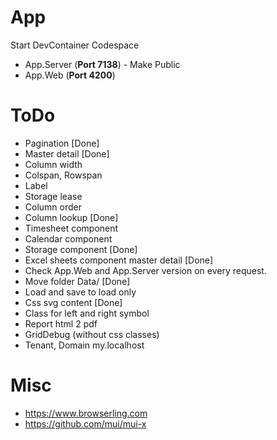 # App
Start DevContainer Codespace
* App.Server (**Port 7138**) - Make Public
* App.Web (**Port 4200**)

# ToDo
* Pagination [Done]
* Master detail [Done]
* Column width
* Colspan, Rowspan
* Label
* Storage lease
* Column order
* Column lookup [Done]
* Timesheet component
* Calendar component
* Storage component [Done]
* Excel sheets component master detail [Done]
* Check App.Web and App.Server version on every request.
* Move folder Data/ [Done]
* Load and save to load only
* Css svg content [Done]
* Class for left and right symbol
* Report html 2 pdf
* GridDebug (without css classes)
* Tenant, Domain my.localhost

# Misc
* https://www.browserling.com
* https://github.com/mui/mui-x
